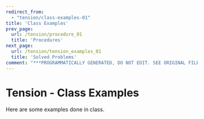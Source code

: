 ```yaml
---
redirect_from:
  - "tension/class-examples-01"
title: 'Class Examples'
prev_page:
  url: /tension/procedure_01
  title: 'Procedures'
next_page:
  url: /tension/tension_examples_01
  title: 'Solved Problems'
comment: "***PROGRAMMATICALLY GENERATED, DO NOT EDIT. SEE ORIGINAL FILES IN /content***"
---
```

# Tension - Class Examples

Here are some examples done in class.

